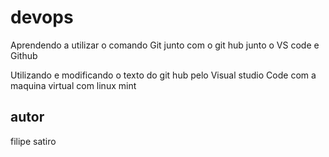 # devops
Aprendendo a utilizar o comando Git junto com o git hub junto o VS code e Github
																								
Utilizando e modificando o texto do git hub pelo Visual studio Code
com a maquina virtual com linux mint
## autor
filipe satiro
